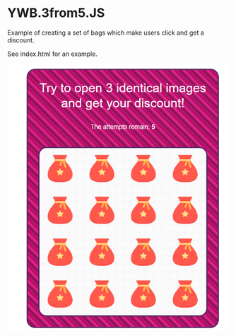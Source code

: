 # YWB.3from5.JS
Example of creating a set of bags which make users click and get a discount. 

See index.html for an example.

<img src="3from5.png" alt="Jim was here" title="Jim was here">
